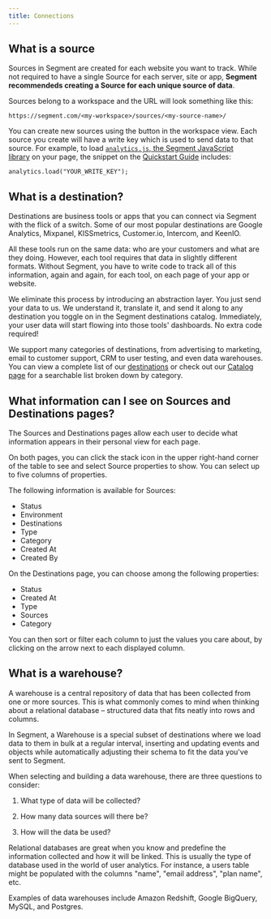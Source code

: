 ```yaml
---
title: Connections
---
```










## What is a source

Sources in Segment are created for each website you want to track. While not required to have a single Source for each server, site or app, **Segment recommendeds creating a Source for each unique source of data**.

Sources belong to a workspace and the URL will look something like this:

`https://segment.com/<my-workspace>/sources/<my-source-name>/`

You can create new sources using the button in the workspace view. Each source you create will have a write key which is used to send data to that source. For example, to load [`analytics.js`, the Segment JavaScript library](https://segment.com/docs/sources/website/analytics.js/) on your page, the snippet on the [Quickstart Guide](https://segment.com/docs/sources/website/analytics.js/quickstart/) includes:

```
analytics.load("YOUR_WRITE_KEY");
```


## What is a destination?

Destinations are business tools or apps that you can connect via Segment with the flick of a switch. Some of our most popular destinations are Google Analytics, Mixpanel, KISSmetrics, Customer.io, Intercom, and KeenIO.

All these tools run on the same data: who are your customers and what are they doing. However, each tool requires that data in slightly different formats. Without Segment, you have to write code to track all of this information, again and again, for each tool, on each page of your app or website.

We eliminate this process by introducing an abstraction layer. You just send your data to us. We understand it, translate it, and send it along to any destination you toggle on in the Segment destinations catalog. Immediately, your user data will start flowing into those tools' dashboards. No extra code required!

We support many categories of destinations, from advertising to marketing, email to customer support, CRM to user testing, and even data warehouses. You can view a complete list of our [destinations](https://segment.com/docs/destinations) or check out our [Catalog page](https://segment.com/catalog) for a searchable list broken down by category.


## What information can I see on Sources and Destinations pages?

The Sources and Destinations pages allow each user to decide what information appears in their personal view for each page.

On both pages, you can click the stack icon in the upper right-hand corner of the table to see and select Source properties to show. You can select up to five columns of properties.

The following information is available for Sources:

- Status
- Environment
- Destinations
- Type
- Category
- Created At
- Created By

On the Destinations page, you can choose among the following properties:

- Status
- Created At
- Type
- Sources
- Category

You can then sort or filter each column to just the values you care about, by clicking on the arrow next to each displayed column.




## What is a warehouse?

A warehouse is a central repository of data that has been collected from one or more sources. This is what commonly comes to mind when thinking about a relational database – structured data that fits neatly into rows and columns.

In Segment, a Warehouse is a special subset of destinations where we load data to them in bulk at a regular interval, inserting and updating events and objects while automatically adjusting their schema to fit the data you've sent to Segment.

When selecting and building a data warehouse, there are three questions to consider:

1.  What type of data will be collected?

2.  How many data sources will there be?

3.  How will the data be used?


Relational databases are great when you know and predefine the information collected and how it will be linked. This is usually the type of database used in the world of user analytics. For instance, a users table might be populated with the columns "name", "email address", "plan name", etc.

Examples of data warehouses include Amazon Redshift, Google BigQuery, MySQL, and Postgres.
